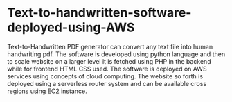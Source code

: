 # Text-to-handwritten-software-deployed-using-AWS
Text-to-Handwritten PDF generator can convert any text file into human handwriting pdf. The software is developed using python language and then to scale website on a larger level it is fetched using PHP in the backend while for frontend HTML CSS used. The software is deployed on AWS services using concepts of cloud computing. The website so forth is deployed using a serverless router system and can be available cross regions using EC2 instance. 
